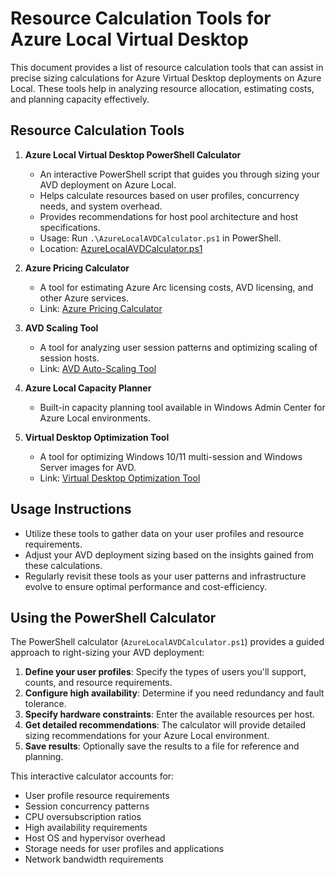 # Resource Calculation Tools for Azure Local Virtual Desktop

This document provides a list of resource calculation tools that can assist in precise sizing calculations for Azure Virtual Desktop deployments on Azure Local. These tools help in analyzing resource allocation, estimating costs, and planning capacity effectively.

## Resource Calculation Tools

1. **Azure Local Virtual Desktop PowerShell Calculator**
   - An interactive PowerShell script that guides you through sizing your AVD deployment on Azure Local.
   - Helps calculate resources based on user profiles, concurrency needs, and system overhead.
   - Provides recommendations for host pool architecture and host specifications.
   - Usage: Run `.\AzureLocalAVDCalculator.ps1` in PowerShell.
   - Location: [AzureLocalAVDCalculator.ps1](./AzureLocalAVDCalculator.ps1)

2. **Azure Pricing Calculator**
   - A tool for estimating Azure Arc licensing costs, AVD licensing, and other Azure services.
   - Link: [Azure Pricing Calculator](https://azure.microsoft.com/pricing/calculator/)

3. **AVD Scaling Tool**
   - A tool for analyzing user session patterns and optimizing scaling of session hosts.
   - Link: [AVD Auto-Scaling Tool](https://github.com/Azure/AVD-Auto-Scale-Tool)

4. **Azure Local Capacity Planner**
   - Built-in capacity planning tool available in Windows Admin Center for Azure Local environments.

5. **Virtual Desktop Optimization Tool**
   - A tool for optimizing Windows 10/11 multi-session and Windows Server images for AVD.
   - Link: [Virtual Desktop Optimization Tool](https://github.com/The-Virtual-Desktop-Team/Virtual-Desktop-Optimization-Tool)

## Usage Instructions

- Utilize these tools to gather data on your user profiles and resource requirements.
- Adjust your AVD deployment sizing based on the insights gained from these calculations.
- Regularly revisit these tools as your user patterns and infrastructure evolve to ensure optimal performance and cost-efficiency.

## Using the PowerShell Calculator

The PowerShell calculator (`AzureLocalAVDCalculator.ps1`) provides a guided approach to right-sizing your AVD deployment:

1. **Define your user profiles**: Specify the types of users you'll support, counts, and resource requirements.
2. **Configure high availability**: Determine if you need redundancy and fault tolerance.
3. **Specify hardware constraints**: Enter the available resources per host.
4. **Get detailed recommendations**: The calculator will provide detailed sizing recommendations for your Azure Local environment.
5. **Save results**: Optionally save the results to a file for reference and planning.

This interactive calculator accounts for:
- User profile resource requirements
- Session concurrency patterns
- CPU oversubscription ratios
- High availability requirements
- Host OS and hypervisor overhead
- Storage needs for user profiles and applications
- Network bandwidth requirements

